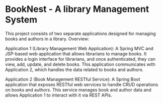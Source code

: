 # BookNest - A library Management System

This project consists of two separate applications designed for managing books and authors in a library.
Overview:

Application 1 (Library Management Web Application): A Spring MVC and JSP-based web application that allows librarians to manage books. It provides a login interface for librarians, and once authenticated, they can view, add, update, and delete books. This application communicates with Application 2, which handles the data related to books and authors.

Application 2 (Book Management RESTful Service): A Spring Boot application that exposes RESTful web services to handle CRUD operations on books and authors. This service manages book and author data and allows Application 1 to interact with it via REST APIs.
